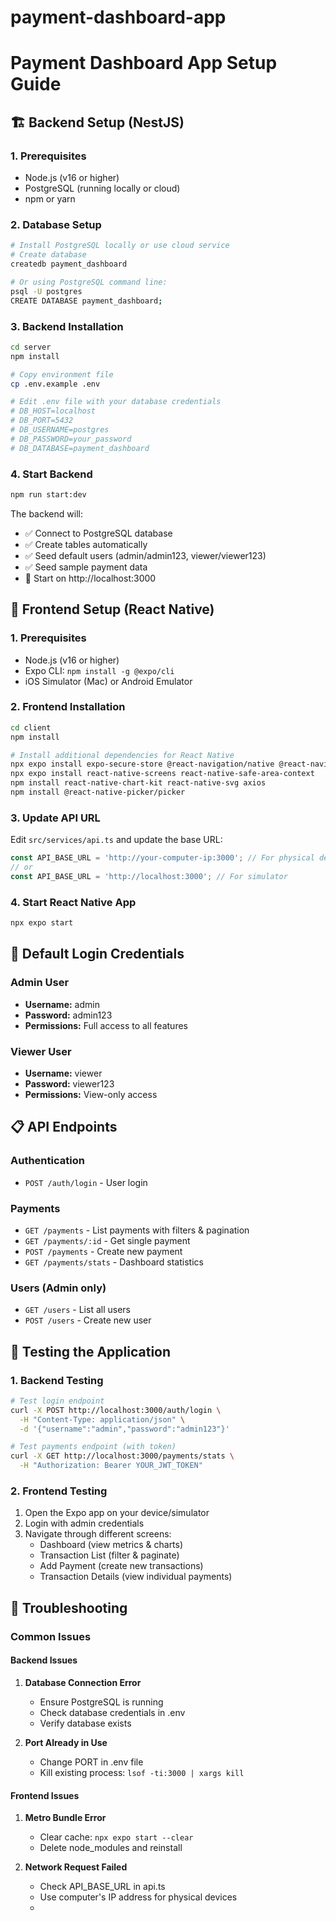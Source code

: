 ﻿# payment-dashboard-app
# Payment Dashboard App Setup Guide

## 🏗️ Backend Setup (NestJS)

### 1. Prerequisites
- Node.js (v16 or higher)
- PostgreSQL (running locally or cloud)
- npm or yarn

### 2. Database Setup
```bash
# Install PostgreSQL locally or use cloud service
# Create database
createdb payment_dashboard

# Or using PostgreSQL command line:
psql -U postgres
CREATE DATABASE payment_dashboard;
```

### 3. Backend Installation
```bash
cd server
npm install

# Copy environment file
cp .env.example .env

# Edit .env file with your database credentials
# DB_HOST=localhost
# DB_PORT=5432
# DB_USERNAME=postgres
# DB_PASSWORD=your_password
# DB_DATABASE=payment_dashboard
```

### 4. Start Backend
```bash
npm run start:dev
```

The backend will:
- ✅ Connect to PostgreSQL database
- ✅ Create tables automatically
- ✅ Seed default users (admin/admin123, viewer/viewer123)
- ✅ Seed sample payment data
- 🚀 Start on http://localhost:3000

## 📱 Frontend Setup (React Native)

### 1. Prerequisites
- Node.js (v16 or higher)
- Expo CLI: `npm install -g @expo/cli`
- iOS Simulator (Mac) or Android Emulator

### 2. Frontend Installation
```bash
cd client
npm install

# Install additional dependencies for React Native
npx expo install expo-secure-store @react-navigation/native @react-navigation/stack
npx expo install react-native-screens react-native-safe-area-context
npm install react-native-chart-kit react-native-svg axios
npm install @react-native-picker/picker
```

### 3. Update API URL
Edit `src/services/api.ts` and update the base URL:
```typescript
const API_BASE_URL = 'http://your-computer-ip:3000'; // For physical device
// or
const API_BASE_URL = 'http://localhost:3000'; // For simulator
```

### 4. Start React Native App
```bash
npx expo start
```

## 🔐 Default Login Credentials

### Admin User
- **Username:** admin
- **Password:** admin123
- **Permissions:** Full access to all features

### Viewer User
- **Username:** viewer  
- **Password:** viewer123
- **Permissions:** View-only access

## 📋 API Endpoints

### Authentication
- `POST /auth/login` - User login

### Payments
- `GET /payments` - List payments with filters & pagination
- `GET /payments/:id` - Get single payment
- `POST /payments` - Create new payment
- `GET /payments/stats` - Dashboard statistics

### Users (Admin only)
- `GET /users` - List all users
- `POST /users` - Create new user

## 🎯 Testing the Application

### 1. Backend Testing
```bash
# Test login endpoint
curl -X POST http://localhost:3000/auth/login \
  -H "Content-Type: application/json" \
  -d '{"username":"admin","password":"admin123"}'

# Test payments endpoint (with token)
curl -X GET http://localhost:3000/payments/stats \
  -H "Authorization: Bearer YOUR_JWT_TOKEN"
```

### 2. Frontend Testing
1. Open the Expo app on your device/simulator
2. Login with admin credentials
3. Navigate through different screens:
   - Dashboard (view metrics & charts)
   - Transaction List (filter & paginate)
   - Add Payment (create new transactions)
   - Transaction Details (view individual payments)

## 🔧 Troubleshooting

### Common Issues

#### Backend Issues
1. **Database Connection Error**
   - Ensure PostgreSQL is running
   - Check database credentials in .env
   - Verify database exists

2. **Port Already in Use**
   - Change PORT in .env file
   - Kill existing process: `lsof -ti:3000 | xargs kill`

#### Frontend Issues
1. **Metro Bundle Error**
   - Clear cache: `npx expo start --clear`
   - Delete node_modules and reinstall

2. **Network Request Failed**
   - Check API_BASE_URL in api.ts
   - Use computer's IP address for physical devices
   -
